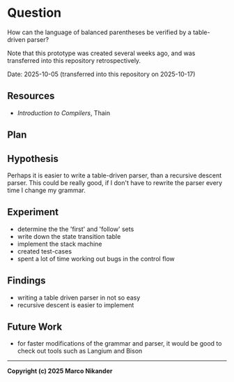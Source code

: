 # Question
<!-- What am I figuring out? -->

How can the language of balanced parentheses be verified by a table-driven parser?

Note that this prototype was created several weeks ago, and was transferred into this repository retrospectively.

Date: 2025-10-05 (transferred into this repository on 2025-10-17)

## Resources
<!-- Where can I find relevant information? -->

- _Introduction to Compilers_, Thain

## Plan
<!-- What do I want to do? -->



## Hypothesis
<!-- What do I think is going to happen? -->

Perhaps it is easier to write a table-driven parser, than a recursive descent parser.
This could be really good, if I don't have to rewrite the parser every time I change my grammar.

## Experiment
<!-- What did I do? -->
<!-- How do you run the code? -->

- determine the the 'first' and 'follow' sets
- write down the state transition table
- implement the stack machine
- created test-cases
- spent a lot of time working out bugs in the control flow

## Findings
<!-- What did I learn? -->

- writing a table driven parser in not so easy
- recursive descent is easier to implement

## Future Work
<!-- Are there follow-up questions? -->
<!-- Can I create a concrete ticket/issue from this? -->

- for faster modifications of the grammar and parser, it would be good to check out tools such as Langium and Bison

---
**Copyright (c) 2025 Marco Nikander**

